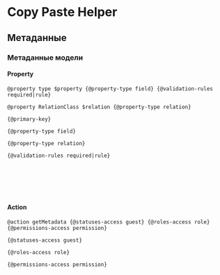 # Copy Paste Helper

## Метаданные

### Метаданные модели

#### Property

```text
@property type $property {@property-type field} {@validation-rules required|rule}
```

```text
@property RelationClass $relation {@property-type relation}
```

```text
{@primary-key}
```

```text
{@property-type field} 
```

```text
{@property-type relation}
```

```text
{@validation-rules required|rule}
```

<!-- slide:break -->

```blank






```

#### Action

```text
@action getMetadata {@statuses-access guest} {@roles-access role} {@permissions-access permission}
```

```text
{@statuses-access guest}
```

```text
{@roles-access role}
```

```text
{@permissions-access permission}
```
